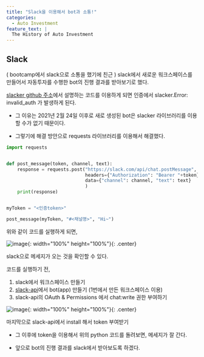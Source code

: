 ```yaml
---
title: "Slack을 이용해서 bot과 소통!"
categories:
  - Auto Investment
feature_text: |
  The History of Auto Investment
---
```


## Slack

( bootcamp에서 slack으로 소통을 했기에 친근 ) slack에서 새로운 워크스페이스를 만들어서 자동투자를 수행한 bot의 진행 결과를 받아보기로 했다.

[slacker github 주소](https://github.com/os/slacker)에서 설명하는 코드를 이용하게 되면 인증에서 slacker.Error: invalid_auth 가 발생하게 된다.

- 그 이유는 2021년 2월 24일 이후로 새로 생성된 bot은 slacker 라이브러리를 이용할 수가 없기 때문이다.

- 그렇기에 해결 방안으로 requests 라이브러리를 이용해서 해결했다.

```py
import requests


def post_message(token, channel, text):
    response = requests.post("https://slack.com/api/chat.postMessage",
                             headers={"Authorization": "Bearer "+token},
                             data={"channel": channel, "text": text}
                             )
    print(response)


myToken = "<인증token>"

post_message(myToken, "#<채널명>", "Hi~")
```

위와 같이 코드를 실행하게 되면,

![image](https://user-images.githubusercontent.com/26592315/152376980-d3577ed4-98dc-4a6d-ada8-c765960cfd4c.png){: width="100%" height="100%"}{: .center}

slack으로 메세지가 오는 것을 확인할 수 있다.

코드를 실행하기 전,

1. slack에서 워크스페이스 만들기
2. [slack-api](https://api.slack.com/)에서 bot(app) 만들기 (1번에서 만든 워크스페이스 이용)
3. slack-api의 OAuth & Permissions 에서 chat:write 권한 부여하기

![image](https://user-images.githubusercontent.com/26592315/152378491-06982379-1f10-4b70-bc30-7d9fb33737eb.png){: width="100%" height="100%"}{: .center}

마지막으로 slack-api에서 install 해서 token 부여받기

- 그 이후에 token을 이용해서 위의 python 코드를 돌려보면, 메세지가 잘 간다.

- 앞으로 bot의 진행 결과를 slack에서 받아보도록 하겠다.
